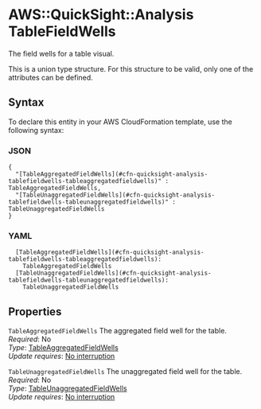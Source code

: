 # AWS::QuickSight::Analysis TableFieldWells<a name="aws-properties-quicksight-analysis-tablefieldwells"></a>

The field wells for a table visual\.

This is a union type structure\. For this structure to be valid, only one of the attributes can be defined\.

## Syntax<a name="aws-properties-quicksight-analysis-tablefieldwells-syntax"></a>

To declare this entity in your AWS CloudFormation template, use the following syntax:

### JSON<a name="aws-properties-quicksight-analysis-tablefieldwells-syntax.json"></a>

```
{
  "[TableAggregatedFieldWells](#cfn-quicksight-analysis-tablefieldwells-tableaggregatedfieldwells)" : TableAggregatedFieldWells,
  "[TableUnaggregatedFieldWells](#cfn-quicksight-analysis-tablefieldwells-tableunaggregatedfieldwells)" : TableUnaggregatedFieldWells
}
```

### YAML<a name="aws-properties-quicksight-analysis-tablefieldwells-syntax.yaml"></a>

```
  [TableAggregatedFieldWells](#cfn-quicksight-analysis-tablefieldwells-tableaggregatedfieldwells):
    TableAggregatedFieldWells
  [TableUnaggregatedFieldWells](#cfn-quicksight-analysis-tablefieldwells-tableunaggregatedfieldwells):
    TableUnaggregatedFieldWells
```

## Properties<a name="aws-properties-quicksight-analysis-tablefieldwells-properties"></a>

`TableAggregatedFieldWells` <a name="cfn-quicksight-analysis-tablefieldwells-tableaggregatedfieldwells"></a>
The aggregated field well for the table\.  
_Required_: No  
_Type_: [TableAggregatedFieldWells](aws-properties-quicksight-analysis-tableaggregatedfieldwells.md)  
_Update requires_: [No interruption](https://docs.aws.amazon.com/AWSCloudFormation/latest/UserGuide/using-cfn-updating-stacks-update-behaviors.html#update-no-interrupt)

`TableUnaggregatedFieldWells` <a name="cfn-quicksight-analysis-tablefieldwells-tableunaggregatedfieldwells"></a>
The unaggregated field well for the table\.  
_Required_: No  
_Type_: [TableUnaggregatedFieldWells](aws-properties-quicksight-analysis-tableunaggregatedfieldwells.md)  
_Update requires_: [No interruption](https://docs.aws.amazon.com/AWSCloudFormation/latest/UserGuide/using-cfn-updating-stacks-update-behaviors.html#update-no-interrupt)
